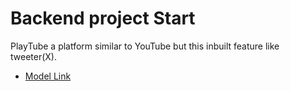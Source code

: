 # Backend project Start

PlayTube a platform similar to YouTube but this inbuilt feature like tweeter(X).
* [Model Link](https://app.eraser.io/workspace/YtPqZ1VogxGy1jzIDkzj)